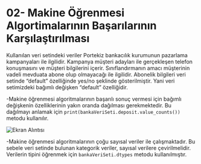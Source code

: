 # 02- Makine Öğrenmesi Algortimalarının Başarılarının Karşılaştırılması

Kullanılan veri setindeki veriler Portekiz bankacılık kurumunun pazarlama kampanyaları ile ilgilidir. Kampanya müşteri adayları ile gerçekleşen telefon konuşmasını ve müşteri bilgilerini içerir. Sınıflandırmanın amacı müşterinin vadeli mevduata abone olup olmayacağı ile ilgilidir. Abonelik bilgileri veri setinde “default” özelliğinde yes/no şeklinde gösterilmiştir. Yani veri setimizdeki bağımlı değişken “default” özelliğidir. 

-Makine öğrenmesi algoritmalarının başarılı  sonuç vermesi için bağımlı değişkenin özelliklerinin yakın oranda dağılması gerekmektedir. Bu dağılmayı anlamak için `print(bankaVeriSeti.deposit.value_counts())` metodu kullanılır.

![Ekran Alıntısı](https://user-images.githubusercontent.com/117931965/227779293-f47b4de4-e1c3-4e13-8561-a7f528cc578d.PNG)

-Makine öğrenmesi algoritmalarının çoğu sayısal veriler ile çalışmaktadır. Bu sebele veri setinde bulunan kategorik veriler, sayısal verilere çevirilmelidir. Verilerin tipini öğrenmek için `bankaVeriSeti.dtypes` metodu kullanılmıştır.

